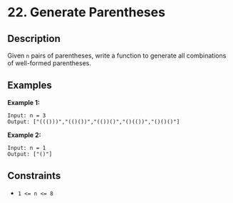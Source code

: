 # 22. Generate Parentheses

## Description

Given `n` pairs of parentheses, write a function to generate all combinations of well-formed parentheses.

## Examples

**Example 1:**
```
Input: n = 3
Output: ["((()))","(()())","(())()","()(())","()()()"]
```

**Example 2:**
```
Input: n = 1
Output: ["()"]
```

## Constraints

- `1 <= n <= 8`
